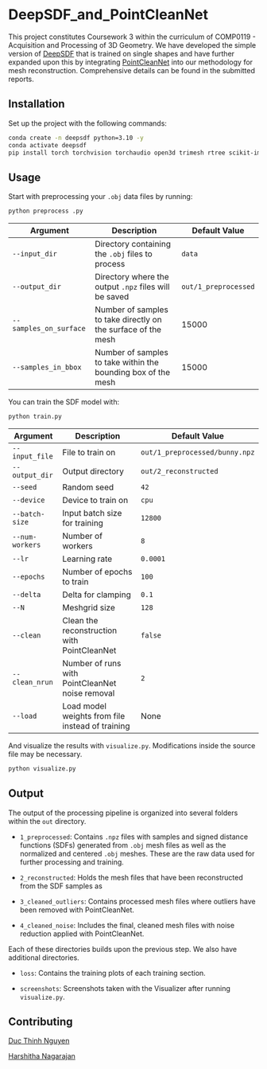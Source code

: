 # DeepSDF_and_PointCleanNet

This project constitutes Coursework 3 within the curriculum of COMP0119 - Acquisition and Processing of 3D Geometry. We have developed the simple version of [DeepSDF](https://arxiv.org/abs/1901.05103) that is trained on single shapes and have further expanded upon this by integrating [PointCleanNet](https://geometry.cs.ucl.ac.uk/projects/2019/pointcleannet/) into our methodology for mesh reconstruction. Comprehensive details can be found in the submitted reports.

## Installation

Set up the project with the following commands:

``` bash
conda create -n deepsdf python=3.10 -y
conda activate deepsdf
pip install torch torchvision torchaudio open3d trimesh rtree scikit-image
```

## Usage

Start with preprocessing your `.obj` data files by running:
``` bash
python preprocess .py
```
| Argument               | Description                                      | Default Value         |
|------------------------|--------------------------------------------------|-----------------------|
| `--input_dir`          | Directory containing the `.obj` files to process | `data`                |
| `--output_dir`         | Directory where the output `.npz` files will be saved | `out/1_preprocessed` |
| `--samples_on_surface` | Number of samples to take directly on the surface of the mesh | 15000               |
| `--samples_in_bbox`    | Number of samples to take within the bounding box of the mesh | 15000               |



You can train the SDF model with:
``` bash
python train.py
```
| Argument        | Description                                       | Default Value                     |
|-----------------|---------------------------------------------------|-----------------------------------|
| `--input_file`  | File to train on                                  | `out/1_preprocessed/bunny.npz`    |
| `--output_dir`  | Output directory                                  | `out/2_reconstructed`           |
| `--seed`        | Random seed                                       | `42`                              |
| `--device`      | Device to train on                                | `cpu`                             |
| `--batch-size`  | Input batch size for training                     | `12800`                           |
| `--num-workers` | Number of workers                                 | `8`                               |
| `--lr`          | Learning rate                                     | `0.0001`                           |
| `--epochs`      | Number of epochs to train                         | `100`                             |
| `--delta`       | Delta for clamping                                | `0.1`                             |
| `--N`           | Meshgrid size                                     | `128`                             |
| `--clean`       | Clean the reconstruction with PointCleanNet       | `false`                           |
| `--clean_nrun`  | Number of runs with PointCleanNet noise removal   | `2`                               |
| `--load`        | Load model weights from file instead of training  | None                               |


And visualize the results with `visualize.py`. Modifications inside the source file may be necessary.
``` bash
python visualize.py
```


## Output

The output of the processing pipeline is organized into several folders within the `out` directory.

- `1_preprocessed`: Contains `.npz` files with samples and signed distance functions (SDFs) generated from `.obj` mesh files as well as the normalized and centered `.obj` meshes. These are the raw data used for further processing and training.

- `2_reconstructed`: Holds the mesh files that have been reconstructed from the SDF samples as 

- `3_cleaned_outliers`: Contains processed mesh files where outliers have been removed with PointCleanNet.

- `4_cleaned_noise`: Includes the final, cleaned mesh files with noise reduction applied with PointCleanNet.

Each of these directories builds upon the previous step. We also have additional directories.

- `loss`: Contains the training plots of each training section.

- `screenshots`: Screenshots taken with the Visualizer after running `visualize.py`.

## Contributing
[Duc Thinh Nguyen](https://github.com/duc-ng)

[Harshitha Nagarajan ](https://github.com/HarshithaNagarajan)
